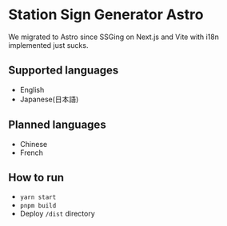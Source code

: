 # Station Sign Generator Astro

We migrated to Astro since SSGing on Next.js and Vite with i18n implemented just sucks.

## Supported languages
- English
- Japanese(日本語)

## Planned languages
- Chinese
- French

## How to run
- `yarn start`
- `pnpm build`
- Deploy `/dist` directory
